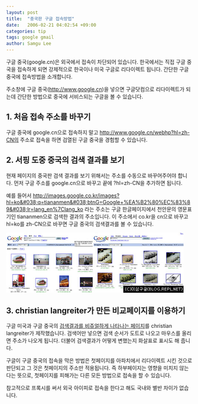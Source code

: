```yaml
---
layout: post
title:  "중국판 구글 접속방법"
date:   2006-02-21 04:02:54 +09:00
categories: tip
tags: google gmail
author: Samgu Lee
---
```

구글 중국(google.cn)은 외국에서 접속이 차단되어 있습니다. 한국에서는 직접 구글 중국을 접속하게 되면 강제적으로 한국이나 미국 구글로 리다이렉트 됩니다. 간단한 구글 중국에 접속방법을 소개합니다.

주소창에 구글 중국(http://www.google.cn)을 넣으면 구글닷컴으로 리다이렉트가 되는데 간단한 방법으로 중국에 서비스되는 구글을 볼 수 있습니다.

## 1. 처음 접속 주소를 바꾸기

구글 중국에 google.cn으로 접속하지 말고 http://www.google.cn/webhp?hl=zh-CN의 주소로 접속을 하면 검열된 구글 중국을 경험할 수 있습니다.

## 2. 서핑 도중 중국의 검색 결과를 보기

현재 페이지의 중국판 검색 결과를 보기 위해서는 주소를 수동으로 바꾸어주어야 합니다. 먼저 구글 주소를 google.cn으로 바꾸고 끝에 ?hl=zh-CN을 추가하면 됩니다.

예를 들어서 http://images.google.co.kr/images?hl=ko&#038;q=tiananmen&#038;btnG=Google+%EA%B2%80%EC%83%89&#038;lr=lang_en%7Clang_ko 라는 주소는 구글 한글페이지에서 천안문의 영문표기인 tiananmen으로 검색한 결과의 주소입니다. 이 주소에서 co.kr을 cn으로 바꾸고 hl=ko를 zh-CN으로 바꾸면 구글 중국의 검색결과를 볼 수 있습니다.

![구글 중국와 구글 한국의 검색결과 비교](/assets/how_to_google_china.jpg)

## 3. christian langreiter가 만든 비교페이지를 이용하기

구글 미국과 구글 중국의 [검색결과를 비쥬얼하게 나타나는 페이지](http://www.langreiter.com/exec/google-vs-google.html)를 christian langreiter가 제작했습니다. 검색어만 넣으면 검색 순서가 도트로 나오고 마우스를 올리면 주소가 나오게 됩니다. 더불어 검색결과가 어떻게 변했는지 화살표로 표시도 해 줍니다.

구글이 구글 중국의 접속을 막은 방법은 첫페이지를 아파치에서 리다이렉트 시킨 것으로 판단되고 그 것은 첫페이지의 주소만 적용됩니다. 즉 하부페이지는 영향을 미치지 않는다는 뜻으로, 첫페이지를 피해가는 다른 모든 방법으로 접속을 할 수 있습니다.

참고적으로 프록시를 써서 외국 아이피로 접속을 한다고 해도 국내와 별반 차이가 없습니다.
